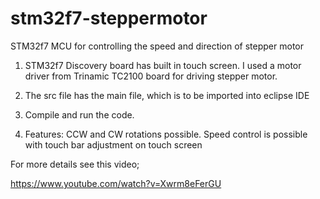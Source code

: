# stm32f7-steppermotor
STM32f7 MCU for controlling the speed and direction of stepper motor

1. STM32f7 Discovery board has built in touch screen. I used a motor driver from Trinamic TC2100 board for driving stepper motor.

2. The src file has the main file, which is to be imported into eclipse IDE

3. Compile and run the code. 

4. Features: CCW and CW rotations possible. Speed control is possible with touch bar adjustment on touch screen

For more details see this video;

https://www.youtube.com/watch?v=Xwrm8eFerGU
